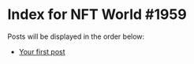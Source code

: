 # Index for NFT World #1959
Posts will be displayed in the order below:

- [Your first post](./001-first.md)

